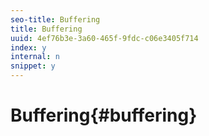 ```yaml
---
seo-title: Buffering
title: Buffering
uuid: 4ef76b3e-3a60-465f-9fdc-c06e3405f714
index: y
internal: n
snippet: y
---
```


# Buffering{#buffering}

